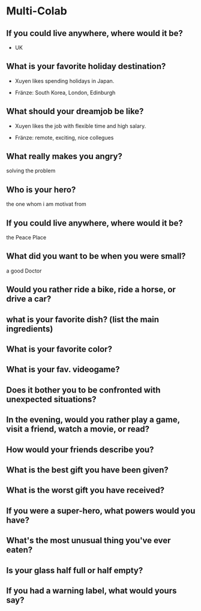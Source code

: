 # Multi-Colab
## If you could live anywhere, where would it be?
- UK
## What is your favorite holiday destination?
- Xuyen likes spending holidays in Japan.

- Fränze: South Korea, London, Edinburgh
## What should your dreamjob be like?
- Xuyen likes the job with flexible time and high salary.

- Fränze: remote, exciting, nice collegues
## What really makes you angry?
solving the problem
## Who is your hero?
the one whom i am motivat from
## If you could live anywhere, where would it be?
the Peace Place
## What did you want to be when you were small?
a good Doctor
## Would you rather ride a bike, ride a horse, or drive a car?

## what is your favorite dish? (list the main ingredients)

## What is your favorite color?

## What is your fav. videogame?

## Does it bother you to be confronted with unexpected situations?

## In the evening, would you rather play a game, visit a friend, watch a movie, or read?

## How would your friends describe you?

## What is the best gift you have been given?

## What is the worst gift you have received?

## If you were a super-hero, what powers would you have?

## What's the most unusual thing you've ever eaten?

## Is your glass half full or half empty?

## If you had a warning label, what would yours say?